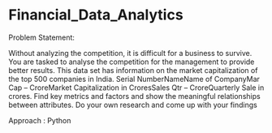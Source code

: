 # Financial_Data_Analytics

Problem Statement:

Without analyzing the competition, it is difficult for a business to survive. You are tasked to analyse the competition for the management to provide better results. This data set has information on the market capitalization of the top 500 companies in India. Serial NumberNameName of CompanyMar Cap – CroreMarket Capitalization in CroresSales Qtr – CroreQuarterly Sale in crores. Find key metrics and factors and show the meaningful relationships between attributes. Do your own research and come up with your findings

 Approach : Python
